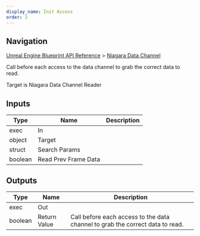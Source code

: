 ```yaml
---
display_name: Init Access
order: 2
---
```

## Navigation

[Unreal Engine Blueprint API Reference](https://dev.epicgames.com/documentation/en-us/unreal-engine/BlueprintAPI) > [Niagara Data Channel](https://dev.epicgames.com/documentation/en-us/unreal-engine/BlueprintAPI/NiagaraDataChannel)

Call before each access to the data channel to grab the correct data to read.

Target is Niagara Data Channel Reader

## Inputs

| Type | Name | Description |
| --- | --- | --- |
| exec | In |  |
| object | Target |  |
| struct | Search Params |  |
| boolean | Read Prev Frame Data |  |

## Outputs

| Type | Name | Description |
| --- | --- | --- |
| exec | Out |  |
| boolean | Return Value | Call before each access to the data channel to grab the correct data to read. |
